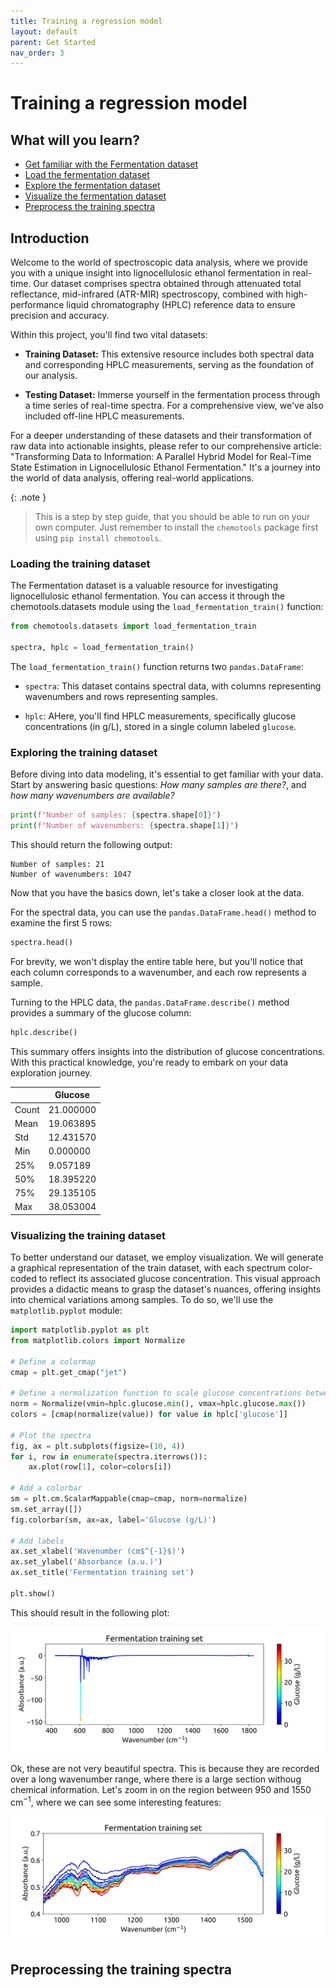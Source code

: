 ```yaml
---
title: Training a regression model
layout: default
parent: Get Started
nav_order: 3
---
```



# __Training a regression model__

## What will you learn?

- [Get familiar with the Fermentation dataset](#introduction)
- [Load the fermentation dataset](#loading-the-training-dataset)
- [Explore the fermentation dataset](#exploring-the-training-dataset)
- [Visualize the fermentation dataset](#visualizing-the-training-dataset)
- [Preprocess the training spectra](#preprocessing-the-training-spectra)

## __Introduction__
Welcome to the world of spectroscopic data analysis, where we provide you with a unique insight into lignocellulosic ethanol fermentation in real-time. Our dataset comprises spectra obtained through attenuated total reflectance, mid-infrared (ATR-MIR) spectroscopy, combined with high-performance liquid chromatography (HPLC) reference data to ensure precision and accuracy.

Within this project, you'll find two vital datasets:

- __Training Dataset:__ This extensive resource includes both spectral data and corresponding HPLC measurements, serving as the foundation of our analysis.

- __Testing Dataset:__ Immerse yourself in the fermentation process through a time series of real-time spectra. For a comprehensive view, we've also included off-line HPLC measurements.

For a deeper understanding of these datasets and their transformation of raw data into actionable insights, please refer to our comprehensive article: "Transforming Data to Information: A Parallel Hybrid Model for Real-Time State Estimation in Lignocellulosic Ethanol Fermentation." It's a journey into the world of data analysis, offering real-world applications.

{: .note }
> This is a step by step guide, that you should be able to run on your own computer. Just remember to install the ```chemotools``` package first using ```pip install chemotools```.

### __Loading the training dataset__
The Fermentation dataset is a valuable resource for investigating lignocellulosic ethanol fermentation. You can access it through the chemotools.datasets module using the ```load_fermentation_train()``` function:

```python
from chemotools.datasets import load_fermentation_train

spectra, hplc = load_fermentation_train()
```

The ```load_fermentation_train()``` function returns two ```pandas.DataFrame```:

- ```spectra```: This dataset contains spectral data, with columns representing wavenumbers and rows representing samples.

- ```hplc```: AHere, you'll find HPLC measurements, specifically glucose concentrations (in g/L), stored in a single column labeled ```glucose```.

### __Exploring the training dataset__

Before diving into data modeling, it's essential to get familiar with your data. Start by answering basic questions: _How many samples are there?_, and _how many wavenumbers are available?_

```python
print(f"Number of samples: {spectra.shape[0]}")
print(f"Number of wavenumbers: {spectra.shape[1]}")
```
This should return the following output:

```
Number of samples: 21
Number of wavenumbers: 1047
```

Now that you have the basics down, let's take a closer look at the data.

For the spectral data, you can use the ```pandas.DataFrame.head()``` method to examine the first 5 rows:

```python
spectra.head()
```

For brevity, we won't display the entire table here, but you'll notice that each column corresponds to a wavenumber, and each row represents a sample.

Turning to the HPLC data, the ```pandas.DataFrame.describe()``` method provides a summary of the glucose column:

```python
hplc.describe()
```

This summary offers insights into the distribution of glucose concentrations. With this practical knowledge, you're ready to embark on your data exploration journey.

|           | Glucose      |
|-----------|--------------|
| Count     | 21.000000    |
| Mean      | 19.063895    |
| Std       | 12.431570    |
| Min       | 0.000000     |
| 25%       | 9.057189     |
| 50%       | 18.395220    |
| 75%       | 29.135105    |
| Max       | 38.053004    |


### __Visualizing the training dataset__

To better understand our dataset, we employ visualization. We will generate a graphical representation of the train dataset, with each spectrum color-coded to reflect its associated glucose concentration. This visual approach provides a didactic means to grasp the dataset's nuances, offering insights into chemical variations among samples. To do so, we'll use the ```matplotlib.pyplot``` module:


```python
import matplotlib.pyplot as plt
from matplotlib.colors import Normalize

# Define a colormap
cmap = plt.get_cmap("jet")

# Define a normalization function to scale glucose concentrations between 0 and 1
norm = Normalize(vmin=hplc.glucose.min(), vmax=hplc.glucose.max())
colors = [cmap(normalize(value)) for value in hplc['glucose']]

# Plot the spectra
fig, ax = plt.subplots(figsize=(10, 4))
for i, row in enumerate(spectra.iterrows()):
    ax.plot(row[1], color=colors[i])

# Add a colorbar
sm = plt.cm.ScalarMappable(cmap=cmap, norm=normalize)
sm.set_array([])
fig.colorbar(sm, ax=ax, label='Glucose (g/L)')

# Add labels
ax.set_xlabel('Wavenumber (cm$^{-1}$)')
ax.set_ylabel('Absorbance (a.u.)')
ax.set_title('Fermentation training set')

plt.show()
```

This should result in the following plot:

![Fermentation training set](./figures/fermentation_train.png)

Ok, these are not very beautiful spectra. This is because they are recorded over a long wavenumber range, where there is a large section withoug chemical information. Let's zoom in on the region between 950 and 1550 cm$^{-1}$, where we can see some interesting features:

![Fermentation training set](./figures/fermentation_train_zoom.png)

## __Preprocessing the training spectra__